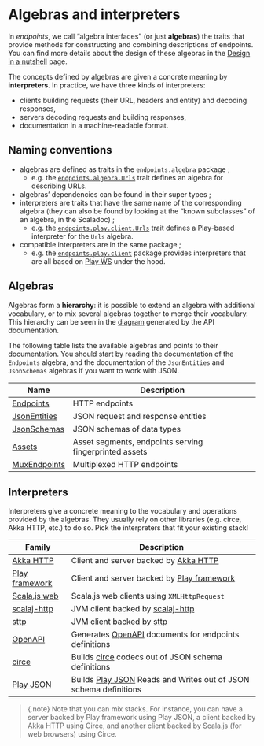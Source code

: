 # Algebras and interpreters

In *endpoints*, we call “algebra interfaces” (or just **algebras**) the
traits that provide methods for constructing and combining descriptions
of endpoints. You can find more details about the design of these
algebras in the [Design in a nutshell](design.md) page.

The concepts defined by algebras are given a concrete meaning by **interpreters**.
In practice, we have three kinds of interpreters:

- clients building requests (their URL, headers and entity) and decoding responses,
- servers decoding requests and building responses,
- documentation in a machine-readable format.

## Naming conventions

- algebras are defined as traits in the `endpoints.algebra` package ;
    - e.g. the [`endpoints.algebra.Urls`](unchecked:/api/endpoints/algebra/Urls.html) trait defines
      an algebra for describing URLs.
- algebras’ dependencies can be found in their super types ;
- interpreters are traits that have the same name of the corresponding
  algebra (they can also be found by looking at the “known
  subclasses” of an algebra, in the Scaladoc) ;
    - e.g. the [`endpoints.play.client.Urls`](unchecked:/api/endpoints/play/client/Urls.html) trait
      defines a Play-based interpreter for the `Urls` algebra.
- compatible interpreters are in the same package ;
  - e.g. the [`endpoints.play.client`](unchecked:/api/endpoints/play/client/index.html)
    package provides interpreters that are all based on
    [Play WS](https://github.com/playframework/play-ws) under the hood.

## Algebras

Algebras form a **hierarchy**: it is possible to extend an algebra
with additional vocabulary, or to mix several algebras together
to merge their vocabulary. This hierarchy can be seen in the
[diagram](unchecked:/api/endpoints/algebra/index.html#content-diagram-container)
generated by the API documentation.

The following table lists the available algebras and points to their documentation.
You should start by reading the documentation of the `Endpoints` algebra, and the
documentation of the `JsonEntities` and `JsonSchemas` algebras if you want to
work with JSON.

| Name | Description |
|---|---|
|[Endpoints](algebras/endpoints.md)|HTTP endpoints|
|[JsonEntities](algebras/json-entities.md)|JSON request and response entities|
|[JsonSchemas](algebras/json-schemas.md)|JSON schemas of data types|
|[Assets](algebras/assets.md)|Asset segments, endpoints serving fingerprinted assets|
|[MuxEndpoints](algebras/mux-endpoints.md)|Multiplexed HTTP endpoints|

## Interpreters

Interpreters give a concrete meaning to the vocabulary and operations provided
by the algebras. They usually rely on other libraries (e.g. circe, Akka HTTP, etc.)
to do so. Pick the interpreters that fit your existing stack!

| Family | Description |
|---|---|
|[Akka HTTP](interpreters/akka-http.md)|Client and server backed by [Akka HTTP](https://doc.akka.io/docs/akka-http/current/)|
|[Play framework](interpreters/play.md)|Client and server backed by [Play framework](https://www.playframework.com/)|
|[Scala.js web](interpreters/scalajs-web.md)|Scala.js web clients using `XMLHttpRequest`|
|[scalaj-http](interpreters/scalaj-http.md)|JVM client backed by [scalaj-http](https://github.com/scalaj/scalaj-http)|
|[sttp](interpreters/sttp.md)|JVM client backed by [sttp](https://github.com/softwaremill/sttp)|
|[OpenAPI](interpreters/openapi.md)|Generates [OpenAPI](https://github.com/OAI/OpenAPI-Specification) documents for endpoints definitions|
|[circe](interpreters/circe.md)|Builds [circe](http://circe.github.io/circe/) codecs out of JSON schema definitions|
|[Play JSON](interpreters/play-json.md)|Builds [Play JSON](https://github.com/playframework/play-json) Reads and Writes out of JSON schema definitions|

> {.note}
> Note that you can mix stacks. For instance, you can have a server backed by
> Play framework using Play JSON, a client backed by Akka HTTP using Circe,
> and another client backed by Scala.js (for web browsers) using Circe.
